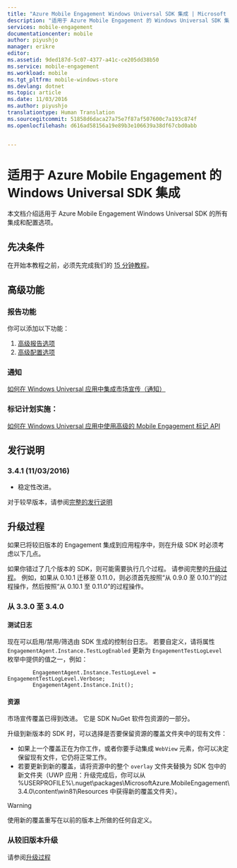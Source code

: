 ```yaml
---
title: "Azure Mobile Engagement Windows Universal SDK 集成 | Microsoft Docs"
description: "适用于 Azure Mobile Engagement 的 Windows Universal SDK 集成"
services: mobile-engagement
documentationcenter: mobile
author: piyushjo
manager: erikre
editor: 
ms.assetid: 9ded187d-5c07-4377-a41c-ce205dd38b50
ms.service: mobile-engagement
ms.workload: mobile
ms.tgt_pltfrm: mobile-windows-store
ms.devlang: dotnet
ms.topic: article
ms.date: 11/03/2016
ms.author: piyushjo
translationtype: Human Translation
ms.sourcegitcommit: 51858d6daca27a75e7f87af507600c7a193c874f
ms.openlocfilehash: d616ad58156a19e89b3e106639a38df67cbd0abb


---
```

# <a name="windows-universal-sdk-integration-for-azure-mobile-engagement"></a>适用于 Azure Mobile Engagement 的 Windows Universal SDK 集成
本文档介绍适用于 Azure Mobile Engagement Windows Universal SDK 的所有集成和配置选项。

## <a name="prerequisites"></a>先决条件
在开始本教程之前，必须先完成我们的 [15 分钟教程](mobile-engagement-windows-store-dotnet-get-started.md)。

## <a name="advanced-features"></a>高级功能
### <a name="reporting-features"></a>报告功能
你可以添加以下功能：

1. [高级报告选项](mobile-engagement-windows-store-advanced-reporting.md)
2. [高级配置选项](mobile-engagement-windows-store-advanced-configuration.md)

### <a name="notifications"></a>通知
[如何在 Windows Universal 应用中集成市场宣传（通知）](mobile-engagement-windows-store-integrate-engagement-reach.md)

### <a name="tag-plan-implementation"></a>标记计划实施：
[如何在 Windows Universal 应用中使用高级的 Mobile Engagement 标记 API](mobile-engagement-windows-store-use-engagement-api.md)

## <a name="release-notes"></a>发行说明
### <a name="341-11032016"></a>3.4.1 (11/03/2016)

* 稳定性改进。

对于较早版本，请参阅[完整的发行说明](mobile-engagement-windows-store-release-notes.md)

## <a name="upgrade-procedures"></a>升级过程
如果已将较旧版本的 Engagement 集成到应用程序中，则在升级 SDK 时必须考虑以下几点。

如果你错过了几个版本的 SDK，则可能需要执行几个过程。 请参阅完整的[升级过程](mobile-engagement-windows-store-upgrade-procedure.md)。 例如，如果从 0.10.1 迁移至 0.11.0，则必须首先按照“从 0.9.0 至 0.10.1”的过程操作，然后按照“从 0.10.1 至 0.11.0”的过程操作。

### <a name="from-330-to-340"></a>从 3.3.0 至 3.4.0
#### <a name="test-logs"></a>测试日志
现在可以启用/禁用/筛选由 SDK 生成的控制台日志。 若要自定义，请将属性 `EngagementAgent.Instance.TestLogEnabled` 更新为 `EngagementTestLogLevel` 枚举中提供的值之一，例如：

            EngagementAgent.Instance.TestLogLevel = EngagementTestLogLevel.Verbose;
            EngagementAgent.Instance.Init();

#### <a name="resources"></a>资源
市场宣传覆盖已得到改进。 它是 SDK NuGet 软件包资源的一部分。

升级到新版本的 SDK 时，可以选择是否要保留资源的覆盖文件夹中的现有文件：

* 如果上一个覆盖正在为你工作，或者你要手动集成 `WebView` 元素，你可以决定保留现有文件，它仍将正常工作。
* 若要更新到新的覆盖，请将资源中的整个 `overlay` 文件夹替换为 SDK 包中的新文件夹（UWP 应用：升级完成后，你可以从 %USERPROFILE%\\.nuget\packages\MicrosoftAzure.MobileEngagement\3.4.0\content\win81\Resources 中获得新的覆盖文件夹）。

> [!WARNING]
> 使用新的覆盖重写在以前的版本上所做的任何自定义。
> 
> 

### <a name="upgrade-from-older-versions"></a>从较旧版本升级
请参阅[升级过程](mobile-engagement-windows-store-upgrade-procedure.md)




<!--HONumber=Feb17_HO2-->


